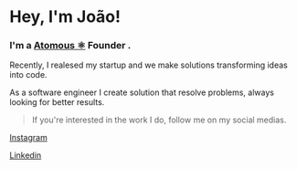 # Hey, I'm João!



### I'm a  [Atomous  ⚛️](https://atomous.com.br) Founder . 

Recently, I realesed my startup and we make solutions transforming ideas into code.

As a software engineer I create solution that resolve problems, always looking for better results.

> If you're interested in the work I do, follow me on my social medias.

 <a rel="me" href="https://www.instagram.com/joaoatom">Instagram</a>

 
 <a rel="me" href="https://www.linkedin.com/in/joaolucascardoso/">Linkedin</a>
 




